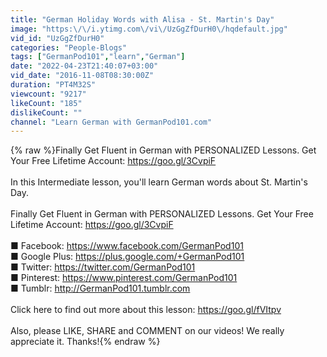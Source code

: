```yaml
---
title: "German Holiday Words with Alisa - St. Martin's Day"
image: "https:\/\/i.ytimg.com\/vi\/UzGgZfDurH0\/hqdefault.jpg"
vid_id: "UzGgZfDurH0"
categories: "People-Blogs"
tags: ["GermanPod101","learn","German"]
date: "2022-04-23T21:40:07+03:00"
vid_date: "2016-11-08T08:30:00Z"
duration: "PT4M32S"
viewcount: "9217"
likeCount: "185"
dislikeCount: ""
channel: "Learn German with GermanPod101.com"
---
```

{% raw %}Finally Get Fluent in German with PERSONALIZED Lessons. Get Your Free Lifetime Account: <a rel="nofollow" target="blank" href="https://goo.gl/3CvpiF">https://goo.gl/3CvpiF</a><br /><br />In this Intermediate lesson, you'll learn German words about St. Martin's Day.<br /><br />Finally Get Fluent in German with PERSONALIZED Lessons. Get Your Free Lifetime Account: <a rel="nofollow" target="blank" href="https://goo.gl/3CvpiF">https://goo.gl/3CvpiF</a><br /><br />■ Facebook: <a rel="nofollow" target="blank" href="https://www.facebook.com/GermanPod101">https://www.facebook.com/GermanPod101</a><br />■ Google Plus: <a rel="nofollow" target="blank" href="https://plus.google.com/+GermanPod101">https://plus.google.com/+GermanPod101</a><br />■ Twitter: <a rel="nofollow" target="blank" href="https://twitter.com/GermanPod101">https://twitter.com/GermanPod101</a><br />■ Pinterest: <a rel="nofollow" target="blank" href="https://www.pinterest.com/GermanPod101">https://www.pinterest.com/GermanPod101</a><br />■ Tumblr: <a rel="nofollow" target="blank" href="http://GermanPod101.tumblr.com">http://GermanPod101.tumblr.com</a><br /><br />Click here to find out more about this lesson: <a rel="nofollow" target="blank" href="https://goo.gl/fVItpv">https://goo.gl/fVItpv</a><br /><br />Also, please LIKE, SHARE and COMMENT on our videos! We really appreciate it. Thanks!{% endraw %}
